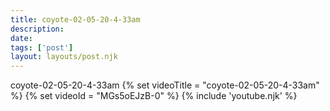```yaml
---
title: coyote-02-05-20-4-33am
description:
date:
tags: ['post']
layout: layouts/post.njk
---
```


coyote-02-05-20-4-33am
{% set videoTitle = "coyote-02-05-20-4-33am" %}
{% set videoId  = "MGs5oEJzB-0" %}
{% include 'youtube.njk' %}